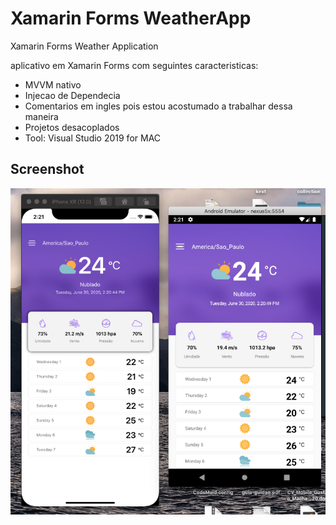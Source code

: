 # Xamarin Forms WeatherApp
Xamarin Forms Weather Application


aplicativo em Xamarin Forms com seguintes caracteristicas:

- MVVM nativo
- Injecao de Dependecia
- Comentarios em ingles pois estou acostumado a trabalhar dessa maneira
- Projetos desacoplados
- Tool: Visual Studio 2019 for MAC

## Screenshot
![ss](https://github.com//jgml17//WeatherApp//blob//master//App.png)
